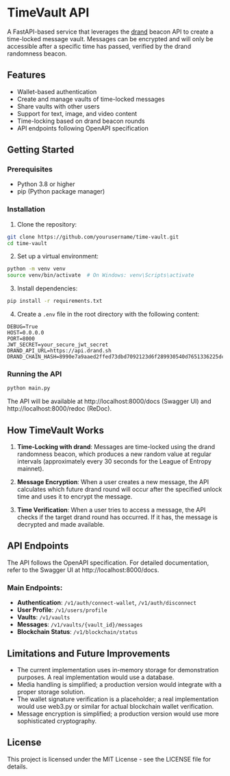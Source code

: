 # TimeVault API

A FastAPI-based service that leverages the [drand](https://drand.love/) beacon API to create a time-locked message vault. Messages can be encrypted and will only be accessible after a specific time has passed, verified by the drand randomness beacon.

## Features

- Wallet-based authentication
- Create and manage vaults of time-locked messages
- Share vaults with other users
- Support for text, image, and video content
- Time-locking based on drand beacon rounds
- API endpoints following OpenAPI specification

## Getting Started

### Prerequisites

- Python 3.8 or higher
- pip (Python package manager)

### Installation

1. Clone the repository:
```bash
git clone https://github.com/yourusername/time-vault.git
cd time-vault
```

2. Set up a virtual environment:
```bash
python -m venv venv
source venv/bin/activate  # On Windows: venv\Scripts\activate
```

3. Install dependencies:
```bash
pip install -r requirements.txt
```

4. Create a `.env` file in the root directory with the following content:
```
DEBUG=True
HOST=0.0.0.0
PORT=8000
JWT_SECRET=your_secure_jwt_secret
DRAND_API_URL=https://api.drand.sh
DRAND_CHAIN_HASH=8990e7a9aaed2ffed73dbd7092123d6f289930540d7651336225dc172e51b2ce
```

### Running the API

```bash
python main.py
```

The API will be available at http://localhost:8000/docs (Swagger UI) and http://localhost:8000/redoc (ReDoc).

## How TimeVault Works

1. **Time-Locking with drand**: Messages are time-locked using the drand randomness beacon, which produces a new random value at regular intervals (approximately every 30 seconds for the League of Entropy mainnet).

2. **Message Encryption**: When a user creates a new message, the API calculates which future drand round will occur after the specified unlock time and uses it to encrypt the message.

3. **Time Verification**: When a user tries to access a message, the API checks if the target drand round has occurred. If it has, the message is decrypted and made available.

## API Endpoints

The API follows the OpenAPI specification. For detailed documentation, refer to the Swagger UI at http://localhost:8000/docs.

### Main Endpoints:

- **Authentication**: `/v1/auth/connect-wallet`, `/v1/auth/disconnect`
- **User Profile**: `/v1/users/profile`
- **Vaults**: `/v1/vaults`
- **Messages**: `/v1/vaults/{vault_id}/messages`
- **Blockchain Status**: `/v1/blockchain/status`

## Limitations and Future Improvements

- The current implementation uses in-memory storage for demonstration purposes. A real implementation would use a database.
- Media handling is simplified; a production version would integrate with a proper storage solution.
- The wallet signature verification is a placeholder; a real implementation would use web3.py or similar for actual blockchain wallet verification.
- Message encryption is simplified; a production version would use more sophisticated cryptography.

## License

This project is licensed under the MIT License - see the LICENSE file for details. 